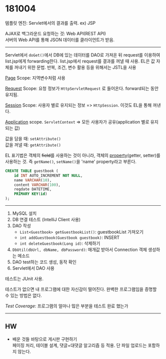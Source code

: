 # 181004

템플릿 엔진: Servlet에서의 결과를 출력. ex) JSP

AJAX로 백그라운드 요청하는 것: Web API(REST API)  
서버의 Web API를 통해 JSON 데이터를 클라이언트가 받음.

---

Servlet에서 `doGet()`에서 DB에 있는 데이터를 DAO로 가져온 뒤 request를 이용하여 list.jsp에게 forwarding한다. list.jsp에서 request를 결과를 꺼낼 때 사용. EL은 값 자체를 꺼내기 위한 문법. 반복, 조건, 변수 활용 등을 위해서는 JSTL을 사용

<u>Page</u> Scope: 지역변수처럼 사용

<u>Request</u> Scope: 요청 정보가 `HttpServletRequest` 로 들어온다. forward되는 동안 유지됨.

<u>Session</u> Scope: 사용자 별로 유지되는 정보 => `HttpSession`. 이것도 EL을 통해 꺼낸다.

<u>Application</u> scope. `ServletContext` => 모든 사용자가 공유(application 별로 유지되는 값)

값을 담을 때: `setAttribute()`  
값을 꺼낼 때: `getAttribute()`

EL 표기법은 객체의 ~~field~~를 사용하는 것이 아니라, 객체의 <u>property</u>(getter, setter)를 사용하는 것. 즉 `getName()`, `setName()`을 'name' property라고 부른다.



```sql
CREATE TABLE guestbook (
    id INT AUTO_INCREMENT NOT NULL,
    name VARCHAR(10),
    content VARCHAR(100),
    regdate DATETIME,
    PRIMARY KEY(id)
);
```



---

1. MySQL 설치
2. DB 연결 테스트 (IntelliJ Client 사용)
3. DAO 작성
   - `List<Guestbook> getGuestbookList()`: guestbookList 가져오기
   - `int addGuestbook(Guestbook guestbook)`: INSERT
   - `int deleteGuestbook(Long id)`: 삭제하기
4. `DbUtil(dbUrl, dbName, dbPassword)`: 매개값 받아서 Connection 객체 생성하는 메소드
5. DAO test하는 코드 생성, 동작 확인
6. Servlet에서 DAO 사용



테스트는 JUnit 사용.

테스트가 없으면 내 프로그램에 대한 자신감이 떨어진다. 완벽한 프로그램임을 증명할 수 있는 방법은 없다.

*Test Coverage*: 프로그램의 얼마나 많은 부분을 테스트 완료 했는가



---

## HW

- 배운 것들 바탕으로 게시판 구현하기  
  페이징 처리, 테이블 설계, 댓글+대댓글 알고리즘 등 적용. 단 파일 업로드는 포함하지 않는다.



